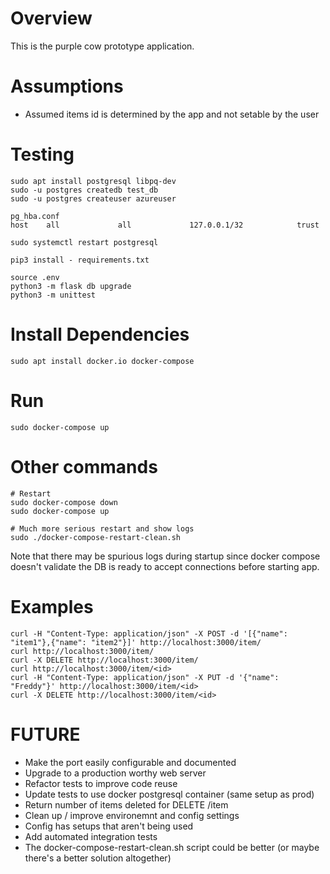 # Overview

This is the purple cow prototype application.

# Assumptions

 * Assumed items id is determined by the app and not setable by the user

# Testing

    sudo apt install postgresql libpq-dev
    sudo -u postgres createdb test_db
    sudo -u postgres createuser azureuser

    pg_hba.conf
    host    all             all             127.0.0.1/32            trust

    sudo systemctl restart postgresql

    pip3 install - requirements.txt

    source .env
    python3 -m flask db upgrade
    python3 -m unittest

# Install Dependencies

    sudo apt install docker.io docker-compose

# Run

    sudo docker-compose up

# Other commands

    # Restart
    sudo docker-compose down
    sudo docker-compose up

    # Much more serious restart and show logs
    sudo ./docker-compose-restart-clean.sh

Note that there may be spurious logs during startup since docker compose doesn't validate the DB is ready to accept connections before starting app.

# Examples

    curl -H "Content-Type: application/json" -X POST -d '[{"name": "item1"},{"name": "item2"}]' http://localhost:3000/item/
    curl http://localhost:3000/item/
    curl -X DELETE http://localhost:3000/item/
    curl http://localhost:3000/item/<id>
    curl -H "Content-Type: application/json" -X PUT -d '{"name": "Freddy"}' http://localhost:3000/item/<id>
    curl -X DELETE http://localhost:3000/item/<id>

# FUTURE

 * Make the port easily configurable and documented
 * Upgrade to a production worthy web server
 * Refactor tests to improve code reuse
 * Update tests to use docker postgresql container (same setup as prod)
 * Return number of items deleted for DELETE /item
 * Clean up / improve environemnt and config settings
 * Config has setups that aren't being used
 * Add automated integration tests
 * The docker-compose-restart-clean.sh script could be better (or maybe there's
   a better solution altogether)
